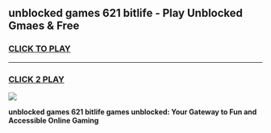 
## unblocked games 621 bitlife - Play Unblocked Gmaes & Free
<h3>
<a href="https://news.freeplayer.one?title=unblocked_games_621_bitlife&ref=16F">CLICK TO PLAY</a></h3>
<hr>

<h3>
<a href="https://news.freeplayer.one?title=unblocked_games_621_bitlife&ref=16F">CLICK 2 PLAY</a>
  
</h3>

<a href="https://news.freeplayer.one?title=unblocked_games_621_bitlife&ref=16F/"><img src="https://clearcache.store/games.png"></a>


**unblocked games 621 bitlife games unblocked: Your Gateway to Fun and Accessible Online Gaming**
